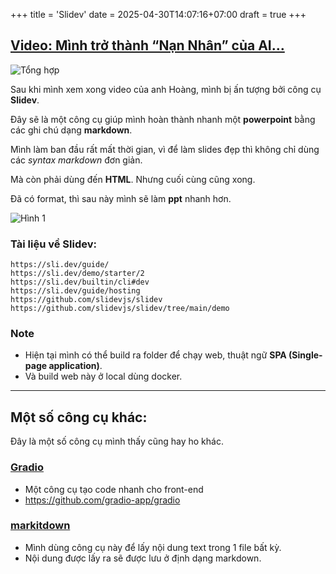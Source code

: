 +++
title = 'Slidev'
date = 2025-04-30T14:07:16+07:00
draft = true
+++

## [Video: Mình trở thành “Nạn Nhân” của AI…](https://www.youtube.com/watch?v=nPE3rLcEN1A)

![Tổng hợp](/image/Others/Slidev/Noi_dung_Video.png)

Sau khi mình xem xong video của anh Hoàng, mình bị ấn tượng bởi công cụ **Slidev**.

Đây sẽ là một công cụ giúp mình hoàn thành nhanh một **powerpoint** bằng các ghi chú dạng **markdown**.

Mình làm ban đầu rất mất thời gian, vì để làm slides đẹp thì không chỉ dùng các *syntax markdown* đơn giản.

Mà còn phải dùng đến **HTML**. Nhưng cuối cùng cũng xong.

Đã có format, thì sau này mình sẽ làm **ppt** nhanh hơn.

![Hình 1](/image/Others/Slidev/Hinh_1.png)

### Tài liệu về Slidev:
```
https://sli.dev/guide/
https://sli.dev/demo/starter/2
https://sli.dev/builtin/cli#dev
https://sli.dev/guide/hosting
https://github.com/slidevjs/slidev
https://github.com/slidevjs/slidev/tree/main/demo
```

### Note
- Hiện tại mình có thể build ra folder để chạy web, thuật ngữ **SPA (Single-page application)**.
- Và build web này ở local dùng docker.

-----------------------------------------------------------------------
## Một số công cụ khác:
Đây là một số công cụ mình thấy cũng hay ho khác.

### [Gradio](https://www.gradio.app/guides/quickstart)
- Một công cụ tạo code nhanh cho front-end
- https://github.com/gradio-app/gradio

### [markitdown](https://github.com/microsoft/markitdown)
- Mình dùng công cụ này để lấy nội dung text trong 1 file bất kỳ.
- Nội dung được lấy ra sẽ được lưu ở định dạng markdown.


